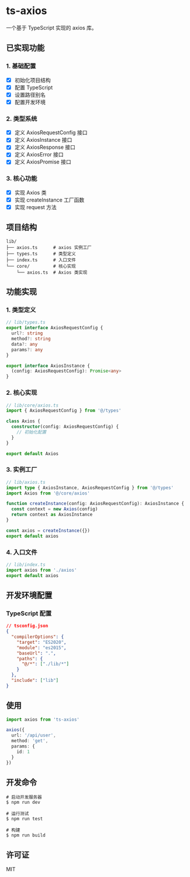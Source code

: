 # ts-axios

一个基于 TypeScript 实现的 axios 库。

## 已实现功能

### 1. 基础配置

- [x] 初始化项目结构
- [x] 配置 TypeScript
- [x] 设置路径别名
- [x] 配置开发环境

### 2. 类型系统

- [x] 定义 AxiosRequestConfig 接口
- [x] 定义 AxiosInstance 接口
- [x] 定义 AxiosResponse 接口
- [x] 定义 AxiosError 接口
- [x] 定义 AxiosPromise 接口

### 3. 核心功能

- [x] 实现 Axios 类
- [x] 实现 createInstance 工厂函数
- [x] 实现 request 方法

## 项目结构

```
lib/
├── axios.ts      # axios 实例工厂
├── types.ts      # 类型定义
├── index.ts      # 入口文件
└── core/         # 核心实现
    └── axios.ts  # Axios 类实现
```

## 功能实现

### 1. 类型定义

```typescript
// lib/types.ts
export interface AxiosRequestConfig {
  url?: string
  method?: string
  data?: any
  params?: any
}

export interface AxiosInstance {
  (config: AxiosRequestConfig): Promise<any>
}
```

### 2. 核心实现

```typescript
// lib/core/axios.ts
import { AxiosRequestConfig } from '@/types'

class Axios {
  constructor(config: AxiosRequestConfig) {
    // 初始化配置
  }
}

export default Axios
```

### 3. 实例工厂

```typescript
// lib/axios.ts
import type { AxiosInstance, AxiosRequestConfig } from '@/types'
import Axios from '@/core/axios'

function createInstance(config: AxiosRequestConfig): AxiosInstance {
  const context = new Axios(config)
  return context as AxiosInstance
}

const axios = createInstance({})
export default axios
```

### 4. 入口文件

```typescript
// lib/index.ts
import axios from './axios'
export default axios
```

## 开发环境配置

### TypeScript 配置

```json
// tsconfig.json
{
  "compilerOptions": {
    "target": "ES2020",
    "module": "es2015",
    "baseUrl": ".",
    "paths": {
      "@/*": ["./lib/*"]
    }
  },
  "include": ["lib"]
}
```

## 使用

```typescript
import axios from 'ts-axios'

axios({
  url: '/api/user',
  method: 'get',
  params: {
    id: 1
  }
})
```

## 开发命令

```shell
# 启动开发服务器
$ npm run dev

# 运行测试
$ npm run test

# 构建
$ npm run build
```

## 许可证

MIT

